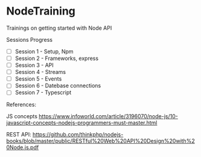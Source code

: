 # NodeTraining

Trainings on getting started with Node API

Sessions Progress
- [ ] Session 1 - Setup, Npm
- [ ] Session 2 - Frameworks, express
- [ ] Session 3 - API
- [ ] Session 4 - Streams
- [ ] Session 5 - Events
- [ ] Session 6 - Datebase connections
- [ ] Session 7 - Typescript

References:

JS concepts
https://www.infoworld.com/article/3196070/node-js/10-javascript-concepts-nodejs-programmers-must-master.html

REST API:
https://github.com/thinkphp/nodejs-books/blob/master/public/RESTful%20Web%20API%20Design%20with%20Node.js.pdf



